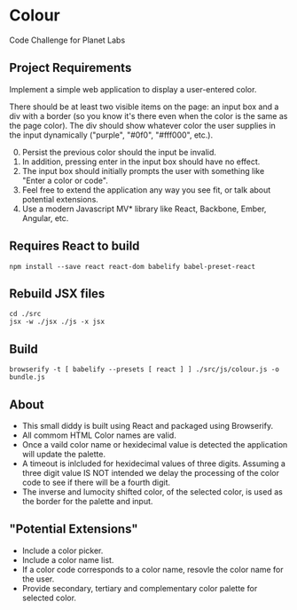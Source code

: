 Colour
======
Code Challenge for Planet Labs

Project Requirements
--------------------
Implement a simple web application to display a user-entered color.

There should be at least two visible items on the page: an input box and a div with a border (so you know it's there even when the color is the same as the page color). The div should show whatever color the user supplies in the input dynamically ("purple", "#0f0", "#fff000", etc.).

0. Persist the previous color should the input be invalid.
0. In addition, pressing enter in the input box should have no effect.
0. The input box should initially prompts the user with something like "Enter a color or code".
0. Feel free to extend the application any way you see fit, or talk about potential extensions.
0. Use a modern Javascript MV* library like React, Backbone, Ember, Angular, etc.

Requires React to build
-----------------------
```
npm install --save react react-dom babelify babel-preset-react
```

Rebuild JSX files
-----------------
```
cd ./src
jsx -w ./jsx ./js -x jsx
```

Build
-----

```
browserify -t [ babelify --presets [ react ] ] ./src/js/colour.js -o bundle.js
```

About
-----

* This small diddy is built using React and packaged using Browserify.
* All commom HTML Color names are valid.
* Once a vaild color name or hexidecimal value is detected the application will update the palette.
* A timeout is inlcluded for hexidecimal values of three digits. Assuming a three digit value IS NOT intended we delay the processing of the color code to see if there will be a fourth digit.
* The inverse and lumocity shifted color, of the selected color, is used as the border for the palette and input.

"Potential Extensions"
----------------------
* Include a color picker. 
* Include a color name list.
* If a color code corresponds to a color name, resovle the color name for the user.
* Provide secondary, tertiary and complementary color palette for selected color.